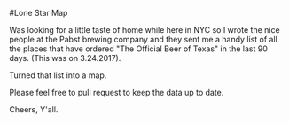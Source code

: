 #Lone Star Map

Was looking for a little taste of home while here in NYC so I wrote the nice people at the Pabst brewing company and they sent me a handy list of all the places that have ordered "The Official Beer of Texas" in the last 90 days. (This was on 3.24.2017).

Turned that list into a map.

Please feel free to pull request to keep the data up to date.

Cheers, Y'all.
